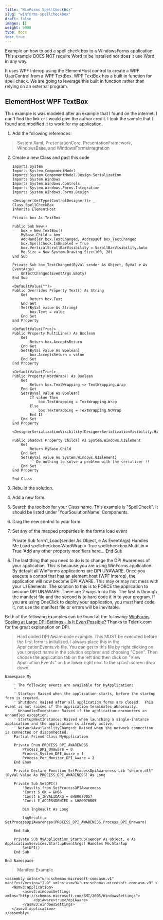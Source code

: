 ```yaml
---
title: "WinForms SpellCheckBox"
slug: "winforms-spellcheckbox"
draft: false
images: []
weight: 9990
type: docs
toc: true
---
```


Example on how to add a spell check box to a WindowsForms application.  This example DOES NOT require Word to be installed nor does it use Word in any way.

It uses WPF Interop using the ElementHost control to create a WPF UserControl from a WPF TextBox.  WPF TextBox has a built in function for spell check.  We are going to leverage this built in function rather than relying on an external program.

## ElementHost WPF TextBox
This example is was modeled after an example that I found on the internet.  I can't find the link or I would give the author credit.  I took the sample that I found and modified it to work for my application.

 1. Add the following references:

>System.Xaml, PresentationCore, PresentationFramework, WindowsBase, and WindowsFormsIntegration

 2. Create a new Class and past this code

        Imports System
        Imports System.ComponentModel
        Imports System.ComponentModel.Design.Serialization
        Imports System.Windows
        Imports System.Windows.Controls
        Imports System.Windows.Forms.Integration    
        Imports System.Windows.Forms.Design
        
        <Designer(GetType(ControlDesigner))> _
        Class SpellCheckBox
        Inherits ElementHost
        
        Private box As TextBox
        
        Public Sub New()
            box = New TextBox()
            MyBase.Child = box
            AddHandler box.TextChanged, AddressOf box_TextChanged
            box.SpellCheck.IsEnabled = True
            box.VerticalScrollBarVisibility = ScrollBarVisibility.Auto
            Me.Size = New System.Drawing.Size(100, 20)
        End Sub
        
        Private Sub box_TextChanged(ByVal sender As Object, ByVal e As EventArgs)
            OnTextChanged(EventArgs.Empty)
        End Sub
        
        <DefaultValue("")> _
        Public Overrides Property Text() As String
            Get
                Return box.Text
            End Get
            Set(ByVal value As String)
                box.Text = value
            End Set
        End Property
        
        <DefaultValue(True)> _
        Public Property MultiLine() As Boolean
            Get
                Return box.AcceptsReturn
            End Get
            Set(ByVal value As Boolean)
                box.AcceptsReturn = value
            End Set
        End Property
        
        <DefaultValue(True)> _
        Public Property WordWrap() As Boolean
            Get
                Return box.TextWrapping <> TextWrapping.Wrap
            End Get
            Set(ByVal value As Boolean)
                If value Then
                    box.TextWrapping = TextWrapping.Wrap
                Else
                    box.TextWrapping = TextWrapping.NoWrap
                End If
            End Set
        End Property
        
        <DesignerSerializationVisibility(DesignerSerializationVisibility.Hidden)> _
        Public Shadows Property Child() As System.Windows.UIElement
            Get
                Return MyBase.Child
            End Get
            Set(ByVal value As System.Windows.UIElement)
                '' Do nothing to solve a problem with the serializer !!
            End Set
        End Property
        
        End Class

 3. Rebuild the solution.

 4. Add a new form.

 5. Search the toolbox for your Class name.  This example is "SpellCheck".  It should be listed under 'YourSoulutionName' Components.

 6. Drag the new control to your form

 7. Set any of the mapped properties in the forms load event

 

    Private Sub form1_Load(sender As Object, e As EventArgs) Handles Me.Load
        spellcheckbox.WordWrap = True
        spellcheckbox.MultiLin = True
        'Add any other property modifiers here...
    End Sub

 7. The last thing that you need to do is to change the DPI Awareness of your application.  This is because you are using WinForms application.  By default all WinForms applications are DPI UNAWARE.  Once you execute a control that has an element host (WPF Interop), the application will now become DPI AWARE.  This may or may not mess with your UI Elements.  The solution to this is to FORCE the application to become DPI UNAWARE.  There are 2 ways to do this.  The first is through the manifest file and the second is to hard code it in to your program.  If you are using OneClick to deploy your application, you must hard code it, not use the manifest file or errors will be inevitable.

Both of the following examples can be found at the following: [WinForms Scaling at Large DPI Settings - Is It Even Possible?][1]  Thanks to Telerik.com for the great explanation on DPI.

> Hard coded DPI Aware code example.  This MUST be executed before the first form is initialized.  I always place this in the ApplicationEvents.vb file.  You can get to this file by right clicking on your project name in the solution explorer and choosing "Open".  Then choose the application tab on the left and then click on "View Application Events" on the lower right next to the splash screen drop down.

    
    Namespace My

        ' The following events are available for MyApplication:
        ' 
        ' Startup: Raised when the application starts, before the startup form is created.
        ' Shutdown: Raised after all application forms are closed.  This event is not raised if the application terminates abnormally.
        ' UnhandledException: Raised if the application encounters an unhandled exception.
        ' StartupNextInstance: Raised when launching a single-instance application and the application is already active. 
        ' NetworkAvailabilityChanged: Raised when the network connection is connected or disconnected.
        Partial Friend Class MyApplication
        
        Private Enum PROCESS_DPI_AWARENESS
            Process_DPI_Unaware = 0
            Process_System_DPI_Aware = 1
            Process_Per_Monitor_DPI_Aware = 2
        End Enum

        Private Declare Function SetProcessDpiAwareness Lib "shcore.dll" (ByVal Value As PROCESS_DPI_AWARENESS) As Long
    
        Private Sub SetDPI()
            'Results from SetProcessDPIAwareness
            'Const S_OK = &H0&
            'Const E_INVALIDARG = &H80070057
            'Const E_ACCESSDENIED = &H80070005
    
            Dim lngResult As Long
    
            lngResult = SetProcessDpiAwareness(PROCESS_DPI_AWARENESS.Process_DPI_Unaware)
    
        End Sub
    
        Private Sub MyApplication_Startup(sender As Object, e As ApplicationServices.StartupEventArgs) Handles Me.Startup
            SetDPI()
        End Sub

    End Namespace

> Manifest Example

    <assembly xmlns="urn:schemas-microsoft-com:asm.v1" manifestVersion="1.0" xmlns:asmv3="urn:schemas-microsoft-com:asm.v3" >
       <asmv3:application>
            <asmv3:windowsSettings xmlns="http://schemas.microsoft.com/SMI/2005/WindowsSettings">
                 <dpiAware>true</dpiAware>
            </asmv3:windowsSettings>
       </asmv3:application>
    </assembly>


  [1]: http://www.telerik.com/blogs/winforms-scaling-at-large-dpi-settings-is-it-even-possible-

